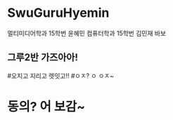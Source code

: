 # SwuGuruHyemin
멀티미디어학과 15학번 윤혜민
컴퓨터학과 15학번 김민재 바보


## 그루2반 가즈아아! ##
#오지고 지리고 렛잇고!!
#ㅇㅈ? ㅇ ㅇㅈ~
# 동의? 어 보감~
